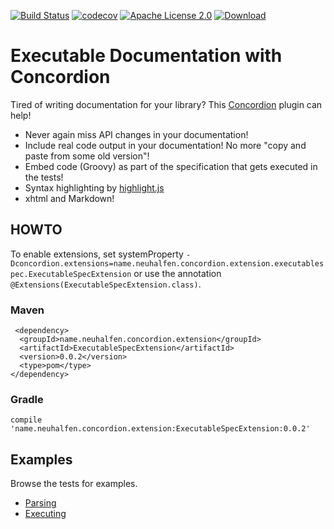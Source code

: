 [![Build Status](https://travis-ci.org/neuhalje/concordion-executable-documentation-extension.svg?branch=master)](https://travis-ci.org/neuhalje/concordion-executable-documentation-extension)
[![codecov](https://codecov.io/gh/neuhalje/concordion-executable-documentation-extension/branch/master/graph/badge.svg)](https://codecov.io/gh/neuhalje/concordion-executable-documentation-extension)
[![Apache License 2.0](https://img.shields.io/badge/license-Apache%202.0-blue.svg)](http://www.apache.org/licenses/LICENSE-2.0.html)
[![Download](https://api.bintray.com/packages/neuhalje/maven/concordion-executable-documentation-extension/images/download.svg) ](https://bintray.com/neuhalje/maven/concordion-executable-documentation-extension/_latestVersion)

# Executable Documentation with Concordion

Tired of writing documentation for your library? This [Concordion](http://concordion.org/) plugin can help!

* Never again miss API changes in your documentation!
* Include real code output in your documentation! No more "copy and paste from some old version"!
* Embed code (Groovy) as part of the specification that gets executed in the tests!
* Syntax highlighting by [highlight.js](https://highlightjs.org/)
* xhtml and Markdown!

## HOWTO

To enable extensions, set systemProperty
    `-Dconcordion.extensions=name.neuhalfen.concordion.extension.executablespec.ExecutableSpecExtension` or use
    the annotation
    `@Extensions(ExecutableSpecExtension.class)`.
  
### Maven
     <dependency>
      <groupId>name.neuhalfen.concordion.extension</groupId>
      <artifactId>ExecutableSpecExtension</artifactId>
      <version>0.0.2</version>
      <type>pom</type>
    </dependency>


### Gradle

    compile 'name.neuhalfen.concordion.extension:ExecutableSpecExtension:0.0.2'

## Examples

Browse the tests for examples. 

* [Parsing](parsing/Parsing.html)
* [Executing](executing/Executing.html)
